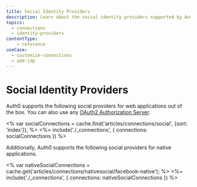 ```yaml
---
title: Social Identity Providers
description: Learn about the social identity providers supported by Auth0.
topics:
  - connections
  - identity-providers
contentType: 
    - reference
useCase:
  - customize-connections
  - add-idp
---
```

# Social Identity Providers

Auth0 supports the following social providers for web applications out of the box. You can also use any [OAuth2 Authorization Server](/connections/social/oauth2).

<% var socialConnections = cache.find('articles/connections/social', {sort: 'index'}); %>
<%= include('./_connections', { connections: socialConnections }) %>

Additionally, Auth0 supports the following social providers for native applications.

<% var nativeSocialConnections = cache.get('articles/connections/nativesocial/facebook-native'); %>
<%= include('./_connections', { connections: nativeSocialConnections }) %>